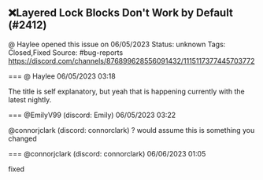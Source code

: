 ## ❌Layered Lock Blocks Don't Work by Default (#2412)
@ Haylee opened this issue on 06/05/2023
Status: unknown
Tags: Closed,Fixed
Source: #bug-reports https://discord.com/channels/876899628556091432/1115117377445703772


=== @ Haylee 06/05/2023 03:18

The title is self explanatory, but yeah that is happening currently with the latest nightly.

=== @EmilyV99 (discord: Emily) 06/05/2023 03:22

@connorjclark (discord: connorclark) ? would assume this is something you changed

=== @connorjclark (discord: connorclark) 06/06/2023 01:05

fixed
